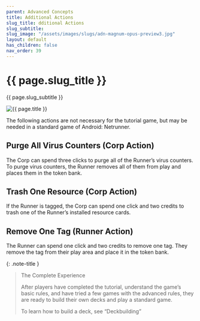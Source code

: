 ```yaml
---
parent: Advanced Concepts
title: Additional Actions
slug_title: dditional Actions
slug_subtitle:
slug_image: "/assets/images/slugs/adn-magnum-opus-preview3.jpg"
layout: default
has_children: false
nav_order: 39
---
```

<div class="slug">
    <div class="title-container">
        <h1 class="page-slug_title">{{ page.slug_title }}</h1>
        <p class="page-slug_subtitle">{{ page.slug_subtitle }}</p>
    </div>
    <div class="image-container faded-left">
        <img src="{{ page.slug_image | relative_url }}" alt="{{ page.title }}" />
    </div>
</div>

The following actions are not necessary for the tutorial game, but may be needed in a standard game of Android: Netrunner.

## Purge All Virus Counters (Corp Action)

The Corp can spend three clicks to purge all of the Runner’s virus counters. To purge virus counters, the Runner removes all of them from play and places them in the token bank.

## Trash One Resource (Corp Action)

If the Runner is tagged, the Corp can spend one click and two credits to trash one of the Runner’s installed resource cards.

## Remove One Tag (Runner Action)

The Runner can spend one click and two credits to remove one tag. They remove the tag from their play area and place it in the token bank.

{: .note-title }
> The Complete Experience
>
> After players have completed the tutorial, understand the game’s basic rules, and have tried a few games with the advanced rules, they are ready to build their own decks and play a standard game.
>
> To learn how to build a deck, see “Deckbuilding”